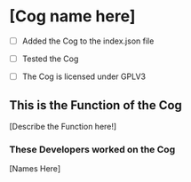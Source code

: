 # [Cog name here]

- [ ] Added the Cog to the index.json file

- [ ] Tested the Cog

- [ ] The Cog is licensed under GPLV3

## This is the Function of the Cog

[Describe the Function here!]

### These Developers worked on the Cog

[Names Here]
